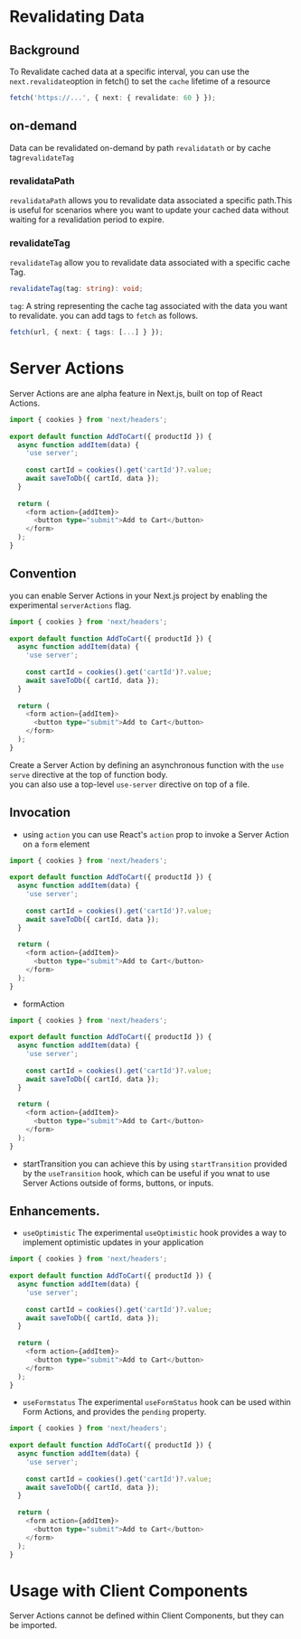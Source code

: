 # Revalidating Data


## Background
To Revalidate cached data at a specific interval, you can use the `next.revalidate`option in fetch() to set the `cache` lifetime of a resource
```typescript
fetch('https://...', { next: { revalidate: 60 } });
```
## on-demand
Data can be revalidated on-demand by path `revalidatath` or by cache tag`revalidateTag`

### revalidataPath
`revalidataPath` allows you to revalidate data associated a specific path.This is useful for scenarios where you want to update your cached data without waiting for a revalidation period to expire.
### revalidateTag
`revalidateTag` allow you to revalidate data associated with a specific cache Tag.
```typescript
revalidateTag(tag: string): void;
```
`tag`: A string representing the cache tag associated with the data you want to revalidate. you can add tags to `fetch` as follows.
```typescript
fetch(url, { next: { tags: [...] } });
```

# Server Actions
Server Actions are ane alpha feature in Next.js, built on top of React Actions.
```typescript
import { cookies } from 'next/headers';
 
export default function AddToCart({ productId }) {
  async function addItem(data) {
    'use server';
 
    const cartId = cookies().get('cartId')?.value;
    await saveToDb({ cartId, data });
  }
 
  return (
    <form action={addItem}>
      <button type="submit">Add to Cart</button>
    </form>
  );
}
```

## Convention
you can enable Server Actions in your Next.js project by enabling the experimental `serverActions` flag.
```typescript
import { cookies } from 'next/headers';
 
export default function AddToCart({ productId }) {
  async function addItem(data) {
    'use server';
 
    const cartId = cookies().get('cartId')?.value;
    await saveToDb({ cartId, data });
  }
 
  return (
    <form action={addItem}>
      <button type="submit">Add to Cart</button>
    </form>
  );
}
```
Create a Server Action by defining an asynchronous function with the `use serve` directive at the top of function body.<br/>
you can also use a top-level `use-server` directive on top of a file.
## Invocation
- using `action`
you can use React's `action` prop to invoke a Server Action on a `form` element
```typescript
import { cookies } from 'next/headers';
 
export default function AddToCart({ productId }) {
  async function addItem(data) {
    'use server';
 
    const cartId = cookies().get('cartId')?.value;
    await saveToDb({ cartId, data });
  }
 
  return (
    <form action={addItem}>
      <button type="submit">Add to Cart</button>
    </form>
  );
}
```
- formAction
```typescript
import { cookies } from 'next/headers';
 
export default function AddToCart({ productId }) {
  async function addItem(data) {
    'use server';
 
    const cartId = cookies().get('cartId')?.value;
    await saveToDb({ cartId, data });
  }
 
  return (
    <form action={addItem}>
      <button type="submit">Add to Cart</button>
    </form>
  );
}
```
- startTransition
you can achieve this by using `startTransition` provided by the `useTransition` hook, which can be useful if you wnat to use Server Actions outside of forms, buttons, or inputs.
## Enhancements.
- `useOptimistic`
The experimental `useOptimistic` hook provides a way to implement optimistic updates in your application
```typescript
import { cookies } from 'next/headers';
 
export default function AddToCart({ productId }) {
  async function addItem(data) {
    'use server';
 
    const cartId = cookies().get('cartId')?.value;
    await saveToDb({ cartId, data });
  }
 
  return (
    <form action={addItem}>
      <button type="submit">Add to Cart</button>
    </form>
  );
}
```
- `useFormstatus`
The experimental `useFormStatus` hook can be used within Form Actions, and provides the `pending` property.
```typescript
import { cookies } from 'next/headers';
 
export default function AddToCart({ productId }) {
  async function addItem(data) {
    'use server';
 
    const cartId = cookies().get('cartId')?.value;
    await saveToDb({ cartId, data });
  }
 
  return (
    <form action={addItem}>
      <button type="submit">Add to Cart</button>
    </form>
  );
}
```
# Usage with Client Components
Server Actions cannot be defined within Client Components, but they can be imported.
